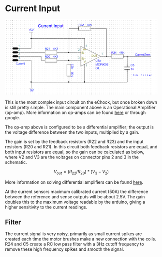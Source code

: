 # Current Input

![](../.gitbook/assets/Current-input-schematic.png)

This is the most complex input circuit on the eChook, but once broken down is still pretty simple. The main component above is an Operational Amplifier (op-amp). More information on op-amps can be found [here](http://www.electronics-tutorials.ws/opamp/opamp\_1.html) or through google.

The op-amp above is configured to be a differential amplifier; the output is the voltage difference between the two inputs, multiplied by a gain.

The gain is set by the feedback resistors (R22 and R23) and the input resistors (R20 and R21). In this circuit both feedback resistors are equal, and both input resistors are equal, so the gain can be calculated as below, where V2 and V3 are the voltages on connector pins 2 and 3 in the schematic.

$$
V_{out} = (R_{22}/R_{20})*(V_3 - V_2)
$$

More information on solving differential amplifiers can be found [here](http://masteringelectronicsdesign.com/solving-the-differential-amplifier-part-1/).

At the current sensors maximum calibrated current (50A) the difference between the reference and sense outputs will be about 2.5V. The gain doubles this to the maximum voltage readable by the arduino, giving a higher sensitivity to the current readings.

## Filter

The current signal is very noisy, primarily as small current spikes are created each time the motor brushes make a new connection with the coils. R24 and C5 create a RC low pass filter with a 3Hz cutoff frequency to remove these high frequency spikes and smooth the signal.
